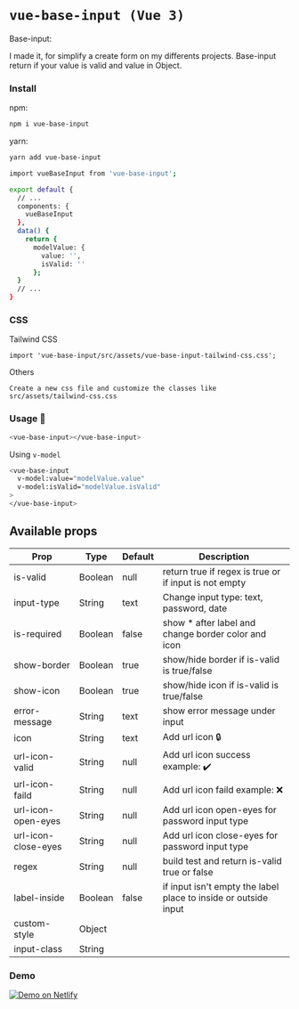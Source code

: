 # `vue-base-input (Vue 3)`

Base-input:

I made it, for simplify a create form on my differents projects.
Base-input return if your value is valid and value in Object.

### Install

npm:
```sh
npm i vue-base-input
```

yarn:
```sh
yarn add vue-base-input
```

```sh
import vueBaseInput from 'vue-base-input';

export default {
  // ...
  components: {
    vueBaseInput
  },
  data() {
    return {
      modelValue: {
        value: '',
        isValid: ''
      };
  }
  // ...
}

```

### CSS

Tailwind CSS
```
import 'vue-base-input/src/assets/vue-base-input-tailwind-css.css';
```
Others
```
Create a new css file and customize the classes like src/assets/tailwind-css.css
```


### Usage 🚀

```sh
<vue-base-input></vue-base-input>
```

Using ```v-model```

```sh
<vue-base-input
  v-model:value="modelValue.value"
  v-model:isValid="modelValue.isValid"
>
</vue-base-input>
```

## Available props

| Prop                          | Type            | Default     | Description                                           |
|-------------------------------|-----------------|-------------|-------------------------------------------------------|
| is-valid                      | Boolean         | null        | return true if regex is true or if input is not empty |
| input-type                    | String          | text        | Change input type: text, password, date               |
| is-required                   | Boolean         | false       | show * after label and change border color and icon   |
| show-border                   | Boolean         | true        | show/hide border if is-valid is true/false            |
| show-icon                     | Boolean         | true        | show/hide icon if is-valid is true/false              |
| error-message                 | String          | text        | show error message under input                        |
| icon                          | String          | text        | Add url icon :lock:                                   |
| url-icon-valid                | String          | null        | Add url icon success example: :heavy_check_mark:      |
| url-icon-faild                | String          | null        | Add url icon faild example: :x:                       |
| url-icon-open-eyes            | String          | null        | Add url icon open-eyes for password input type        |
| url-icon-close-eyes           | String          | null        | Add url icon close-eyes for password input type       |                                          
| regex                         | String          | null        | build test and return is-valid true or false          |
| label-inside                  | Boolean         | false       | if input isn't empty the label place to inside or outside input                                      |
| custom-style                  | Object          |             |                                                       |
| input-class                   | String          |             |                                                       |


### Demo

[![Demo on Netlify](https://www.netlify.com/img/deploy/button.svg)](https://vue-base-input.netlify.app/)
